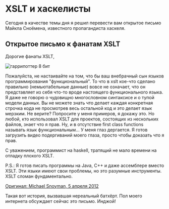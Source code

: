 # XSLT и хаскелисты

Сегодня в качестве темы дня я решил перевести вам открытое письмо Майкла Сноёмена, известного пропагандиста хаскеля.

## Открытое письмо к фанатам XSLT
Дорогие фанаты XSLT,

![гаррипоттер 8 бит](/images/2012-04-10-xslt/harry-potter-8bit.jpg)

Пожалуйста, не настаивайте на том, что бы ваш внебрачный сын языков программирования "функциональный". То что в xslt кое-что сделано правильно (немьютабельные данные) вовсе не означает, что он представляет из себя что-то вроде настоящего функционального языка. Я даже не говорю о чудовищно многословном синтаксисе и о тупой модели данных. Вы не можете знать что делает каждая конкретная строчка кода не просмотрев весь остальной код и это делает язык мерзким. Не верите? Попросите у меня примеров, я докажу это. Но любой, кто использовал XSLT для проектов, состоящих из нескольких файлов, знает что я прав. Ну, и в отсутствие first class functions называть язык функциональным… У меня глаз дергается. Я готов загрузить видео подергиваний моего глаза, просто чтобы доказать что я прав.

С уважением, программист на haskell, тратящий не мало времени на отладку плохого XSLT.

P.S.: Я готов писать программы на Java, C++ и даже ассемблере вместо XSLT. Эти языки имеют свои проблемы, но это разумные инструменты. XSLT сломан фундаментально.

[Оригинал: Michael Snoyman, 5 апреля 2012](http://www.snoyman.com/blog/2012/04/xslt-rant.html)

Такая вот история, вызвавшая нереальный батхёрт. Пол моего интернета обсуждает сейчас это письмо. Инджой!